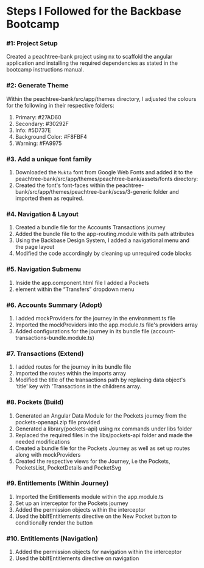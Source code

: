 # Steps I Followed for the Backbase Bootcamp

### #1: Project Setup
Created a peachtree-bank project using nx to scaffold the angular application and installing the required dependencies as stated in the bootcamp instructions manual.


### #2: Generate Theme
Within the peachtree-bank/src/app/themes directory, I adjusted the colours for the following in their respective folders:

1. Primary: #27AD60
2. Secondary: #30292F
3. Info: #5D737E
4. Background Color: #F8FBF4
5. Warning: #FA9975

### #3. Add a unique font family
1. Downloaded the `Mukta` font from Google Web Fonts and added it to the peachtree-bank/src/app/themes/peachtree-bank/assets/fonts directory: 
2. Created the font's font-faces within the peachtree-bank/src/app/themes/peachtree-bank/scss/3-generic folder and imported them as required.

### #4. Navigation & Layout
1. Created a bundle file for the Accounts Transactions journey
2. Added the bundle file to the app-routing.module with its path attributes
3. Using the Backbase Design System, I added a navigational menu and the page layout
4. Modified the code accordingly by cleaning up unrequired code blocks

### #5. Navigation Submenu
1. Inside the app.component.html file I added a Pockets <li> element within the “Transfers” dropdown menu

### #6. Accounts Summary (Adopt)
1. I added mockProviders for the journey in the environment.ts file 
2. Imported the mockProviders into the app.module.ts file's providers array
3. Added configurations for the journey in its bundle file (account-transactions-bundle.module.ts)

### #7. Transactions (Extend)
1. I added routes for the journey in its bundle file
2. Imported the routes within the imports array
3. Modified the title of the transactions path by replacing data object's 'title' key with 'Transactions in the childrens array.

### #8. Pockets (Build)
1. Generated an Angular Data Module for the Pockets journey from the pockets-openapi.zip file provided
2. Generated a library(pockets-api) using nx commands under libs folder 
3. Replaced the required files in the libs/pockets-api folder and made the needed modifications
4. Created a bundle file for the Pockets Journey as well as set up routes along with mockProviders
5. Created the respective views for the Journey, i.e the Pockets, PocketsList, PocketDetails and PocketSvg

### #9. Entitlements (Within Journey)
1. Imported the Entitlements module within the app.module.ts
2. Set up an interceptor for the Pockets journey
3. Added the permission objects within the interceptor
4. Used the bbIfEntitlements directive on the New Pocket button to conditionally render the button

### #10. Entitlements (Navigation)
1. Added the permission objects for navigation within the interceptor
2. Used the bbIfEntitlements directive on navigation

